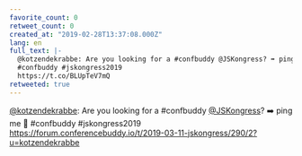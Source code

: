 ```yaml
---
favorite_count: 0
retweet_count: 0
created_at: "2019-02-28T13:37:08.000Z"
lang: en
full_text: |-
  @kotzendekrabbe: Are you looking for a #confbuddy @JSKongress? ➡️ ping me 🙂
  #confbuddy #jskongress2019
  https://t.co/BLUpTeV7mQ
retweeted: true
---
```


[@kotzendekrabbe](https://twitter.com/kotzendekrabbe): Are you looking for a
#confbuddy [@JSKongress](https://twitter.com/JSKongress)? ➡️ ping me 🙂
#confbuddy #jskongress2019
<https://forum.conferencebuddy.io/t/2019-03-11-jskongress/290/2?u=kotzendekrabbe>
